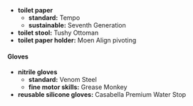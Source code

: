 - **toilet paper** 
	- **standard:** Tempo
	- **sustainable:** Seventh Generation
- **toilet stool:** Tushy Ottoman
- **toilet paper holder:** Moen Align pivoting

#### Gloves

- **nitrile gloves** 
	- **standard:** Venom Steel
	- **fine motor skills:** Grease Monkey 
- **reusable silicone gloves:** Casabella Premium Water Stop